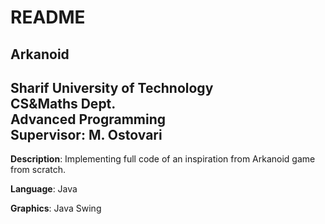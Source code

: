 # README
## Arkanoid
## Sharif University of Technology <br/> CS&Maths Dept. <br/> Advanced Programming<br/> Supervisor: M. Ostovari


**Description**: Implementing full code of an inspiration from Arkanoid game from scratch.<br/>

**Language**: Java

**Graphics**: Java Swing
